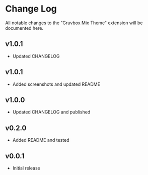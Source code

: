 # Change Log
All notable changes to the "Gruvbox Mix Theme" extension will be documented here.

## v1.0.1
- Updated CHANGELOG

## v1.0.1
- Added screenshots and updated README

## v1.0.0
- Updated CHANGELOG and published

## v0.2.0
- Added README and tested

## v0.0.1
- Initial release

